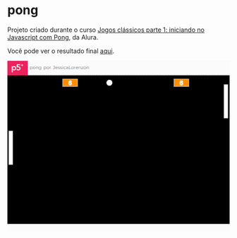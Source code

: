 # pong

Projeto criado durante o curso [Jogos clássicos parte 1: iniciando no Javascript com Pong](https://cursos.alura.com.br/course/pong-javascript), da Alura.

Você pode ver o resultado final [aqui](https://editor.p5js.org/JessicaLorenzon/full/b9aBu2iUT).

![pong](pong.png)
